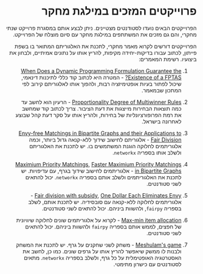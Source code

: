 <div dir='rtl' lang='he'>

# פרוייקטים המזכים במילגת מחקר
הפרוייקטים הבאים נועדו לסטודנטים מצטיינים. ניתן לבצע אותם במסגרת פרוייקט שנתי מחקרי, והם גם מזכים את המשתתפים במילגת מחקר עם סיום מוצלח של הפרוייקט.

הפרוייקטים דורשים לקרוא מאמר מחקרי, לתכנת את האלגוריתם המתואר בו בשפת פייתון, לכתוב עבורו בדיקות-יחידה מקיפות, להריץ אותו על נתונים אמיתיים, ולבחון את ביצועיו.
רשימת המאמרים:

1. [When Does a Dynamic Programming Formulation Guarantee the Existence of a FPTAS?](https://pubsonline.informs.org/doi/abs/10.1287/ijoc.12.1.57.11901) - המטרה היא לכתוב קוד כללי לתיכנות דינאמי, שיכול לפתור בעיות אופטימיזציה רבות, ולהפוך אותו לאלגוריתם קירוב לפי המתכון שבמאמר. 

2. [Proportionality Degree of Multiwinner Rules](https://dl.acm.org/doi/abs/10.1145/3465456.3467641?casa_token=j82b2ROH-54AAAAA:OpSW_y7_q9GtUNsaaIhm41whcCTK9fKz69MYBiy4RfYp7Bg-1-2rdT8oDjwKxxBOnSJq6Bktig89ag) - הרעיון הוא לחשב עד כמה תוצאות הבחירות מייצגות את דעת הציבור. צריך לכתוב קוד שמחשב את רמת הפרופורציונליות של בחירות, ולהריץ אותו על סקר דעת קהל שבוצע לאחרונה בישראל.

3. [Envy-free Matchings in Bipartite Graphs and their Applications to Fair Division](https://arxiv.org/abs/1901.09527) - אלגוריתם לחישוב שידוך ללא-קנאה גדול ביותר, וכמה אלגוריתמים לחלוקה הוגנת המשתמשים בו. יש לתכנת את האלגוריתם ולשלב אותו בספריה `networkx`.

4. [Maximium Priority Matchings](https://arxiv.org/abs/1512.08555), [Faster Maximium Priority Matchings in Bipartite Graphs](https://arxiv.org/abs/1512.09349) - אלגוריתמים לחישוב שידוך בגרף, עם עדיפויות. יש לתכנת את האלגוריתמים ולשלב אותם בספריה `networkx`. יכול להתאים לשני סטודנטים.

5. [Fair division with subsidy](https://link.springer.com/chapter/10.1007/978-3-030-30473-7_25),  [One Dollar Each Eliminates Envy](https://dl.acm.org/doi/10.1145/3391403.3399447) - אלגוריתמים לחלוקה ללא-קנאה עם סובסידיה. יש לתכנת אותם, לשלב בספריה `fairpy`, ולהשוות ביניהם. 
יכול להתאים לשני סטודנטים.

6. [Max-min item allocation](https://en.wikipedia.org/wiki/Max-min_item_allocation) - לקרוא על אלגוריתמים שונים לחלוקה שיוויונית של חפצים, לממש אותם בספריה `fairpy` ולהשוות ביניהם. יכול להתאים לשני סטודנטים.

7. [Meshulam's game](https://en.wikipedia.org/wiki/Meshulam's_game) - משחק לשני שחקנים על גרף. יש לתכנת את המשחק ולבנות לו ממשק שיאפשר להריץ אותו על גרפים שונים. כמו כן, לחשב את האסטרטגיה האופטימלית על כל גרף, ולשלב בספריה `networkx`. מתאים לסטודנטים עם כישרון מתימטי.


</div>